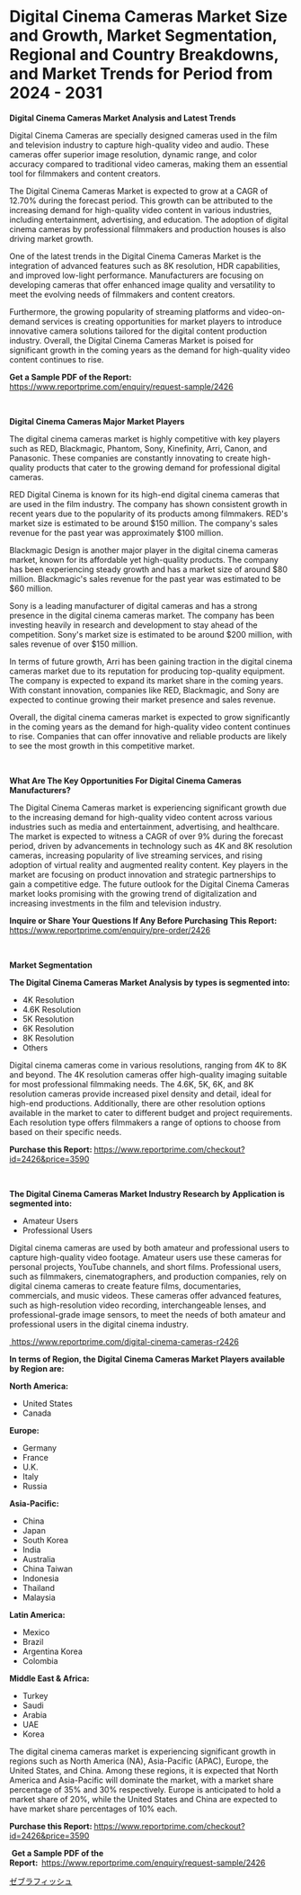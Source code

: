 <p><h1>Digital Cinema Cameras Market Size and Growth, Market Segmentation, Regional and Country Breakdowns, and Market Trends for Period from 2024 -  2031</h1></p><p><strong>Digital Cinema Cameras Market Analysis and Latest Trends</strong></p>
<p><p>Digital Cinema Cameras are specially designed cameras used in the film and television industry to capture high-quality video and audio. These cameras offer superior image resolution, dynamic range, and color accuracy compared to traditional video cameras, making them an essential tool for filmmakers and content creators.</p><p>The Digital Cinema Cameras Market is expected to grow at a CAGR of 12.70% during the forecast period. This growth can be attributed to the increasing demand for high-quality video content in various industries, including entertainment, advertising, and education. The adoption of digital cinema cameras by professional filmmakers and production houses is also driving market growth.</p><p>One of the latest trends in the Digital Cinema Cameras Market is the integration of advanced features such as 8K resolution, HDR capabilities, and improved low-light performance. Manufacturers are focusing on developing cameras that offer enhanced image quality and versatility to meet the evolving needs of filmmakers and content creators.</p><p>Furthermore, the growing popularity of streaming platforms and video-on-demand services is creating opportunities for market players to introduce innovative camera solutions tailored for the digital content production industry. Overall, the Digital Cinema Cameras Market is poised for significant growth in the coming years as the demand for high-quality video content continues to rise.</p></p>
<p><strong>Get a Sample PDF of the Report:&nbsp;</strong> <a href="https://www.reportprime.com/enquiry/request-sample/2426">https://www.reportprime.com/enquiry/request-sample/2426</a></p>
<p>&nbsp;</p>
<p><strong>Digital Cinema Cameras Major Market Players</strong></p>
<p><p>The digital cinema cameras market is highly competitive with key players such as RED, Blackmagic, Phantom, Sony, Kinefinity, Arri, Canon, and Panasonic. These companies are constantly innovating to create high-quality products that cater to the growing demand for professional digital cameras.</p><p>RED Digital Cinema is known for its high-end digital cinema cameras that are used in the film industry. The company has shown consistent growth in recent years due to the popularity of its products among filmmakers. RED's market size is estimated to be around $150 million. The company's sales revenue for the past year was approximately $100 million.</p><p>Blackmagic Design is another major player in the digital cinema cameras market, known for its affordable yet high-quality products. The company has been experiencing steady growth and has a market size of around $80 million. Blackmagic's sales revenue for the past year was estimated to be $60 million.</p><p>Sony is a leading manufacturer of digital cameras and has a strong presence in the digital cinema cameras market. The company has been investing heavily in research and development to stay ahead of the competition. Sony's market size is estimated to be around $200 million, with sales revenue of over $150 million.</p><p>In terms of future growth, Arri has been gaining traction in the digital cinema cameras market due to its reputation for producing top-quality equipment. The company is expected to expand its market share in the coming years. With constant innovation, companies like RED, Blackmagic, and Sony are expected to continue growing their market presence and sales revenue.</p><p>Overall, the digital cinema cameras market is expected to grow significantly in the coming years as the demand for high-quality video content continues to rise. Companies that can offer innovative and reliable products are likely to see the most growth in this competitive market.</p></p>
<p>&nbsp;</p>
<p><strong>What Are The Key Opportunities For Digital Cinema Cameras Manufacturers?</strong></p>
<p><p>The Digital Cinema Cameras market is experiencing significant growth due to the increasing demand for high-quality video content across various industries such as media and entertainment, advertising, and healthcare. The market is expected to witness a CAGR of over 9% during the forecast period, driven by advancements in technology such as 4K and 8K resolution cameras, increasing popularity of live streaming services, and rising adoption of virtual reality and augmented reality content. Key players in the market are focusing on product innovation and strategic partnerships to gain a competitive edge. The future outlook for the Digital Cinema Cameras market looks promising with the growing trend of digitalization and increasing investments in the film and television industry.</p></p>
<p><strong>Inquire or Share Your Questions If Any Before Purchasing This Report:</strong> <a href="https://www.reportprime.com/enquiry/pre-order/2426">https://www.reportprime.com/enquiry/pre-order/2426</a></p>
<p>&nbsp;</p>
<p><strong>Market Segmentation</strong></p>
<p><strong>The Digital Cinema Cameras Market Analysis by types is segmented into:</strong></p>
<p><ul><li>4K Resolution</li><li>4.6K Resolution</li><li>5K Resolution</li><li>6K Resolution</li><li>8K Resolution</li><li>Others</li></ul></p>
<p><p>Digital cinema cameras come in various resolutions, ranging from 4K to 8K and beyond. The 4K resolution cameras offer high-quality imaging suitable for most professional filmmaking needs. The 4.6K, 5K, 6K, and 8K resolution cameras provide increased pixel density and detail, ideal for high-end productions. Additionally, there are other resolution options available in the market to cater to different budget and project requirements. Each resolution type offers filmmakers a range of options to choose from based on their specific needs.</p></p>
<p><strong>Purchase this Report:&nbsp;</strong><a href="https://www.reportprime.com/checkout?id=2426&price=3590">https://www.reportprime.com/checkout?id=2426&price=3590</a></p>
<p>&nbsp;</p>
<p><strong>The Digital Cinema Cameras Market Industry Research by Application is segmented into:</strong></p>
<p><ul><li>Amateur Users</li><li>Professional Users</li></ul></p>
<p><p>Digital cinema cameras are used by both amateur and professional users to capture high-quality video footage. Amateur users use these cameras for personal projects, YouTube channels, and short films. Professional users, such as filmmakers, cinematographers, and production companies, rely on digital cinema cameras to create feature films, documentaries, commercials, and music videos. These cameras offer advanced features, such as high-resolution video recording, interchangeable lenses, and professional-grade image sensors, to meet the needs of both amateur and professional users in the digital cinema industry.</p></p>
<p><a href="https://www.reportprime.com/digital-cinema-cameras-r2426">&nbsp;https://www.reportprime.com/digital-cinema-cameras-r2426</a></p>
<p><strong>In terms of Region, the Digital Cinema Cameras Market Players available by Region are:</strong></p>
<p>
    <p> <strong> North America: </strong>
        <ul>
            <li>United States</li>
            <li>Canada</li>
        </ul>
        </p> 
    <p> <strong> Europe: </strong>
        <ul>
            <li>Germany</li>
            <li>France</li>
            <li>U.K.</li>
            <li>Italy</li>
            <li>Russia</li>
        </ul>
        </p> 
    <p> <strong> Asia-Pacific: </strong>
        <ul>
            <li>China</li>
            <li>Japan</li>
            <li>South Korea</li>
            <li>India</li>
            <li>Australia</li>
            <li>China Taiwan</li>
            <li>Indonesia</li>
            <li>Thailand</li>
            <li>Malaysia</li>
        </ul>
        </p> 
    <p> <strong> Latin America: </strong>
        <ul>
            <li>Mexico</li>
            <li>Brazil</li>
            <li>Argentina Korea</li>
            <li>Colombia</li>
        </ul>
        </p> 
    <p> <strong> Middle East & Africa: </strong>
        <ul>
            <li>Turkey</li>
            <li>Saudi</li>
            <li>Arabia</li>
            <li>UAE</li>
            <li>Korea</li>
        </ul>
    </p>
    </p>
<p><p>The digital cinema cameras market is experiencing significant growth in regions such as North America (NA), Asia-Pacific (APAC), Europe, the United States, and China. Among these regions, it is expected that North America and Asia-Pacific will dominate the market, with a market share percentage of 35% and 30% respectively. Europe is anticipated to hold a market share of 20%, while the United States and China are expected to have market share percentages of 10% each.</p></p>
<p><strong>Purchase this Report: </strong><a href="https://www.reportprime.com/checkout?id=2426&price=3590">https://www.reportprime.com/checkout?id=2426&price=3590</a></p>
<p>&nbsp;<strong>Get a Sample PDF of the Report:&nbsp;&nbsp;</strong><a href="https://www.reportprime.com/enquiry/request-sample/2426">https://www.reportprime.com/enquiry/request-sample/2426</a></p>
<p><strong></strong></p>
<p><p><a href="https://github.com/FredaJerde/Market-Research-Report-List-1/blob/main/863752772274.md">ゼブラフィッシュ</a></p></p>